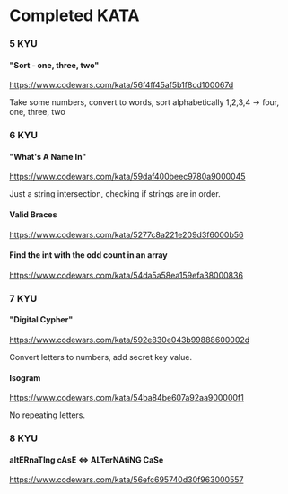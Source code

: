 # Completed KATA


### 5 KYU

#### "Sort - one, three, two"
https://www.codewars.com/kata/56f4ff45af5b1f8cd100067d

Take some numbers, convert to words, sort alphabetically 1,2,3,4 -> four, one, three, two


### 6 KYU 

#### "What's A Name In"
https://www.codewars.com/kata/59daf400beec9780a9000045

Just a string intersection, checking if strings are in order.

#### Valid Braces
https://www.codewars.com/kata/5277c8a221e209d3f6000b56

#### Find the int with the odd count in an array
https://www.codewars.com/kata/54da5a58ea159efa38000836

### 7 KYU

#### "Digital Cypher"
https://www.codewars.com/kata/592e830e043b99888600002d

Convert letters to numbers, add secret key value.

#### Isogram
https://www.codewars.com/kata/54ba84be607a92aa900000f1

No repeating letters.


### 8 KYU
#### altERnaTIng cAsE <=> ALTerNAtiNG CaSe
https://www.codewars.com/kata/56efc695740d30f963000557

